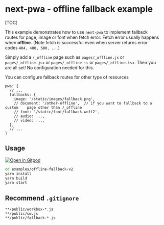 # next-pwa - offline fallback example

[TOC]

This example demonstrates how to use `next-pwa` to implement fallback routes for page, image or font when fetch error. Fetch error usually happens when **offline**. (Note fetch is successful even when server returns error codes `404, 400, 500, ...`)

Simply add a `/_offline` page such as `pages/_offline.js` or `pages/_offline.jsx` or `pages/_offline.ts` or `pages/_offline.tsx`. Then you are all set! No configuration needed for this.

You can configure fallback routes for other type of resources

```
pwa: {
  // ...
  fallbacks: {
    image: '/static/images/fallback.png',
    // document: '/other-offline',  // if you want to fallback to a custom    page other than /_offline
    // font: '/static/font/fallback.woff2',
    // audio: ...,
    // video: ...,
  },
  // ...
}
```

## Usage

[![Open in Gitpod](https://img.shields.io/badge/Open%20In-Gitpod.io-%231966D2?style=for-the-badge&logo=gitpod)](https://gitpod.io/#https://github.com/shadowwalker/next-pwa/)

``` bash
cd examples/offline-fallback-v2
yarn install
yarn build
yarn start
```

## Recommend `.gitignore`

```
**/public/workbox-*.js
**/public/sw.js
**/public/fallback-*.js
```



